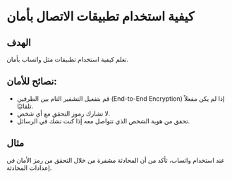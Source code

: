 # كيفية استخدام تطبيقات الاتصال بأمان

## الهدف
تعلم كيفية استخدام تطبيقات مثل واتساب بأمان.

## نصائح للأمان:
- قم بتفعيل التشفير التام بين الطرفين (End-to-End Encryption) إذا لم يكن مفعلاً تلقائيًا.
- لا تشارك رموز التحقق مع أي شخص.
- تحقق من هوية الشخص الذي تتواصل معه إذا كنت تشك في الرسائل.

## مثال
عند استخدام واتساب، تأكد من أن المحادثة مشفرة من خلال التحقق من رمز الأمان في إعدادات المحادثة.